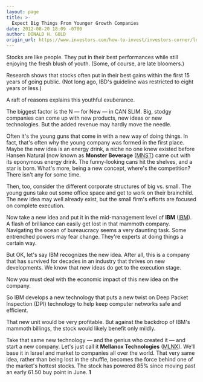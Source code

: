 ```yaml
---
layout: page
title: >-
  Expect Big Things From Younger Growth Companies
date: 2012-08-20 18:09 -0700
author: DONALD H. GOLD
origin_url: https://www.investors.com/how-to-invest/investors-corner/look-for-future-stars-from-recent-ipos/
---
```


Stocks are like people. They put in their best performances while still enjoying the fresh blush of youth. (Some, of course, are late bloomers.)

Research shows that stocks often put in their best gains within the first 15 years of going public. (Not long ago, IBD's guideline was restricted to eight years or less.)

A raft of reasons explains this youthful exuberance.

The biggest factor is the N — for New — in CAN SLIM. Big, stodgy companies can come up with new products, new ideas or new technologies. But the added revenue may hardly move the needle.

Often it's the young guns that come in with a new way of doing things. In fact, that's often why the young company was formed in the first place. Maybe the new idea is an energy drink, a niche no one knew existed before Hansen Natural (now known as **Monster Beverage** ([MNST](https://research.investors.com/quote.aspx?symbol=MNST)) came out with its eponymous energy drink. The funny-looking cans hit the shelves, and a star is born. What's more, being a new concept, where's the competition? There isn't any for some time.

Then, too, consider the different corporate structures of big vs. small. The young guns take out some office space and get to work on their brainchild. The new idea may well already exist, but the small firm's efforts are focused on complete execution.

Now take a new idea and put it in the mid-management level of **IBM** ([IBM](https://research.investors.com/quote.aspx?symbol=IBM)). A flash of brilliance can easily get lost in that mammoth company. Navigating the ocean of bureaucracy seems a very daunting task. Some entrenched powers may fear change. They're experts at doing things a certain way.

But OK, let's say IBM recognizes the new idea. After all, this is a company that has survived for decades in an industry that thrives on new developments. We know that new ideas do get to the execution stage.

Now you must deal with the economic impact of this new idea on the company.

So IBM develops a new technology that puts a new twist on Deep Packet Inspection (DPI) technology to help keep computer networks safe and efficient.

That new unit would be very profitable. But against the backdrop of IBM's mammoth billings, the stock would likely benefit only mildly.

Take that same new technology — and the genius who created it — and start a new company. Let's just call it **Mellanox Technologies** ([MLNX](https://research.investors.com/quote.aspx?symbol=MLNX)). We'll base it in Israel and market to companies all over the world. That very same idea, rather than being lost in the shuffle, becomes the force behind one of the market's hottest stocks. The stock has powered 85% since moving past an early 61.50 buy point in June. **1**
